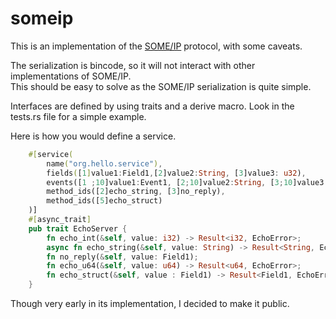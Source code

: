 # someip

This is an implementation of the [SOME/IP](https://some-ip.com/) protocol, with some caveats.

The serialization is bincode, so it will not interact with other implementations of SOME/IP.  
This should be easy to solve as the SOME/IP serialization is quite simple.

Interfaces are defined by using traits and a derive macro. Look in the tests.rs file for a simple example.

Here is how you would define a service.

```rust
    #[service(
        name("org.hello.service"),
        fields([1]value1:Field1,[2]value2:String, [3]value3: u32),
        events([1 ;10]value1:Event1, [2;10]value2:String, [3;10]value3: u32), 
        method_ids([2]echo_string, [3]no_reply),
        method_ids([5]echo_struct)
    )]
    #[async_trait]
    pub trait EchoServer {
        fn echo_int(&self, value: i32) -> Result<i32, EchoError>;
        async fn echo_string(&self, value: String) -> Result<String, EchoError>;
        fn no_reply(&self, value: Field1);
        fn echo_u64(&self, value: u64) -> Result<u64, EchoError>;
        fn echo_struct(&self, value : Field1) -> Result<Field1, EchoError>;
    }
```

Though very early in its implementation, I decided to make it public. 


